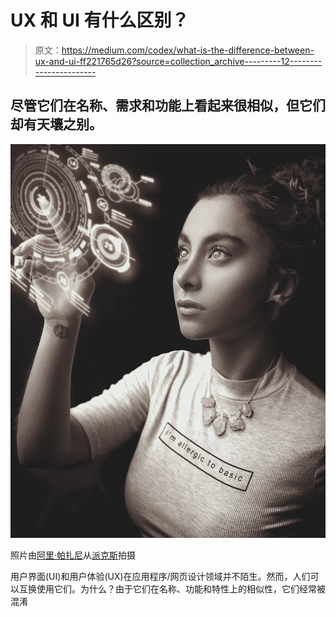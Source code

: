 # UX 和 UI 有什么区别？

> 原文：<https://medium.com/codex/what-is-the-difference-between-ux-and-ui-ff221765d26?source=collection_archive---------12----------------------->

## 尽管它们在名称、需求和功能上看起来很相似，但它们却有天壤之别。

![](img/c768a842ce624ca807f97b4137d55fe6.png)

照片由[阿里·帕扎尼](https://www.pexels.com/@alipazani?utm_content=attributionCopyText&utm_medium=referral&utm_source=pexels)从[派克斯](https://www.pexels.com/photo/photo-of-woman-wearing-turtleneck-top-2777898/?utm_content=attributionCopyText&utm_medium=referral&utm_source=pexels)拍摄

用户界面(UI)和用户体验(UX)在应用程序/网页设计领域并不陌生。然而，人们可以互换使用它们。为什么？由于它们在名称、功能和特性上的相似性，它们经常被混淆